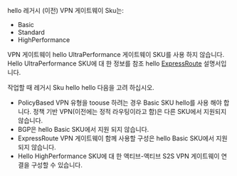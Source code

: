 hello 레거시 (이전) VPN 게이트웨이 Sku는:

* Basic
* Standard
* HighPerformance

VPN 게이트웨이 hello UltraPerformance 게이트웨이 SKU를 사용 하지 않습니다. Hello UltraPerformance SKU에 대 한 정보를 참조 hello [ExpressRoute](../articles/expressroute/expressroute-about-virtual-network-gateways.md) 설명서입니다.

작업할 때 레거시 Sku hello hello 다음을 고려 하십시오.

* PolicyBased VPN 유형을 toouse 하려는 경우 Basic SKU hello를 사용 해야 합니다. 정책 기반 VPN(이전에는 정적 라우팅이라고 함)은 다른 SKU에서 지원되지 않습니다.
* BGP은 hello Basic SKU에서 지원 되지 않습니다.
* ExpressRoute VPN 게이트웨이 함께 사용할 구성은 hello Basic SKU에서 지원 되지 않습니다.
* Hello HighPerformance SKU에 대 한 액티브-액티브 S2S VPN 게이트웨이 연결을 구성할 수 있습니다.
